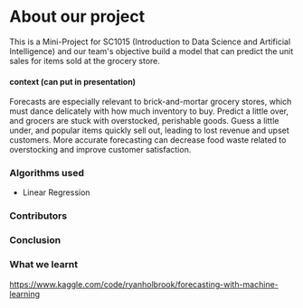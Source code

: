 # About our project
This is a Mini-Project for SC1015 (Introduction to Data Science and Artificial Intelligence) and our team's objective build a model that can predict the unit sales for items sold at the grocery store.

#### context (can put in presentation)
Forecasts are especially relevant to brick-and-mortar grocery stores, which must dance delicately with how much inventory to buy. Predict a little over, and grocers are stuck with overstocked, perishable goods. Guess a little under, and popular items quickly sell out, leading to lost revenue and upset customers. More accurate forecasting can decrease food waste related to overstocking and improve customer satisfaction.

### Algorithms used
- Linear Regression


### Contributors



### Conclusion


### What we learnt 




https://www.kaggle.com/code/ryanholbrook/forecasting-with-machine-learning
